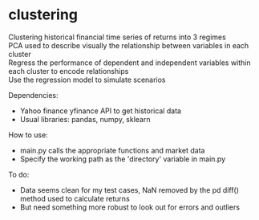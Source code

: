 # clustering
Clustering historical financial time series of returns into 3 regimes\
PCA used to describe visually the relationship between variables in each cluster\
Regress the performance of dependent and independent variables within each cluster to encode relationships\
Use the regression model to simulate scenarios 

Dependencies:
- Yahoo finance yfinance API to get historical data
- Usual libraries: pandas, numpy, sklearn

How to use:
- main.py calls the appropriate functions and market data
- Specify the working path as the 'directory' variable in main.py

To do:
- Data seems clean for my test cases, NaN removed by the pd diff() method used to calculate returns
- But need something more robust to look out for errors and outliers

